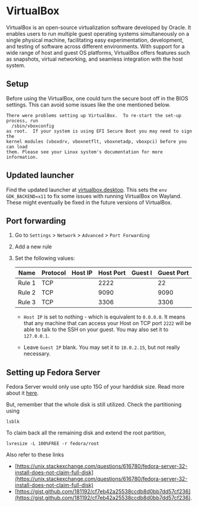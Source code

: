 # VirtualBox

VirtualBox is an open-source virtualization software developed by Oracle. It enables users to run multiple guest operating systems simultaneously on a single physical machine, facilitating easy experimentation, development, and testing of software across different environments. With support for a wide range of host and guest OS platforms, VirtualBox offers features such as snapshots, virtual networking, and seamless integration with the host system.

## Setup

Before using the VirtualBox, one could turn the secure boot off in the BIOS settings. This can avoid some issues like the one mentioned below.

```shell
There were problems setting up VirtualBox.  To re-start the set-up process, run
  /sbin/vboxconfig
as root.  If your system is using EFI Secure Boot you may need to sign the
kernel modules (vboxdrv, vboxnetflt, vboxnetadp, vboxpci) before you can load
them. Please see your Linux system's documentation for more information.
```

## Updated launcher

Find the updated launcher at [virtualbox.desktop](virtualbox.desktop). This sets the `env GDK_BACKEND=x11` to fix some issues with running VirtualBox on Wayland. These might eventually be fixed in the future versions of VirtualBox.

## Port forwarding

1. Go to `Settings` > `Network` > `Advanced` > `Port Forwarding`

2. Add a new rule

3. Set the following values:

   | Name   | Protocol | Host IP | Host Port | Guest I | Guest Port |
   | ------ | -------- | ------- | --------- | ------- | ---------- |
   | Rule 1 | TCP      |         | 2222      |         | 22         |
   | Rule 2 | TCP      |         | 9090      |         | 9090       |
   | Rule 3 | TCP      |         | 3306      |         | 3306       |

   - `Host IP` is set to nothing - which is equivalent to `0.0.0.0`. It means that any machine that can access your Host on TCP port `2222` will be able to talk to the SSH on your guest. You may also set it to `127.0.0.1`.

   - Leave `Guest IP` blank. You may set it to `10.0.2.15`, but not really necessary.

## Setting up Fedora Server

Fedora Server would only use upto 15G of your harddisk size. Read more about it [here](https://lists.fedoraproject.org/archives/list/server@lists.fedoraproject.org/thread/D7ZK7SILYDYAATRFS6BFWZQWS6KSRGDG/).

But, remember that the whole disk is still utilized. Check the partitioning using

```shell
lsblk
```

To claim back all the remaining disk and extend the root partition,

```shell
lvresize -L 100%FREE -r fedora/root
```

Also refer to these links

- [https://unix.stackexchange.com/questions/616780/fedora-server-32-install-does-not-claim-full-disk](https://unix.stackexchange.com/questions/616780/fedora-server-32-install-does-not-claim-full-disk)
- [https://gist.github.com/181192/cf7eb42a25538ccdb8d0bb7dd57cf236](https://gist.github.com/181192/cf7eb42a25538ccdb8d0bb7dd57cf236).
